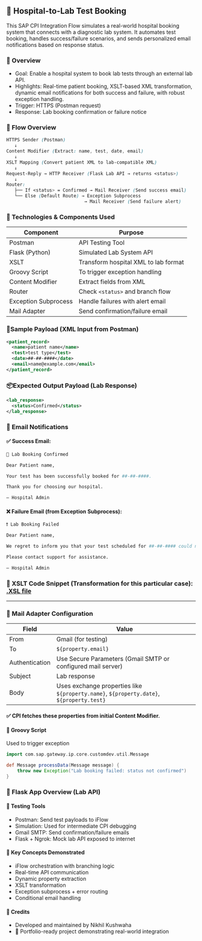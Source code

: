 ## 🏥 Hospital-to-Lab Test Booking
This SAP CPI Integration Flow simulates a real-world hospital booking system that connects with a diagnostic lab system. 
It automates test booking, handles success/failure scenarios, and sends personalized email notifications based on response status.

### 📘 Overview
- Goal: Enable a hospital system to book lab tests through an external lab API.
- Highlights: Real-time patient booking, XSLT-based XML transformation, dynamic email notifications for both success and failure, with robust exception handling.
- Trigger: HTTPS (Postman request)
- Response: Lab booking confirmation or failure notice

### 🔧 Flow Overview
```scss
HTTPS Sender (Postman)
   ↓
Content Modifier (Extract: name, test, date, email)
   ↓
XSLT Mapping (Convert patient XML to lab-compatible XML)
   ↓
Request-Reply → HTTP Receiver (Flask Lab API → returns <status>)
   ↓
Router:
   ├── If <status> = Confirmed → Mail Receiver (Send success email)
   └── Else (Default Route) → Exception Subprocess
                             → Mail Receiver (Send failure alert)
```
### 🧰 Technologies & Components Used
| Component            | Purpose                                   |
| -------------------- | ----------------------------------------- |
| Postman              | API Testing Tool                          |
| Flask (Python)       | Simulated Lab System API                  |
| XSLT                 | Transform hospital XML to lab format      |
| Groovy Script        | To trigger exception handling |
| Content Modifier     | Extract fields from XML                   |
| Router               | Check `<status>` and branch flow          |
| Exception Subprocess | Handle failures with alert email          |
| Mail Adapter         | Send confirmation/failure email           |

### 📨Sample Payload (XML Input from Postman)
```xml
<patient_record>
  <name>patient name</name>
  <test>test type</test>
  <date>##-##-####</date>
  <email>name@example.com</email>
</patient_record>
```
### 📦Expected Output Payload (Lab Response)
```xml
<lab_response>
  <status>Confirmed</status>
</lab_response>
```
### 📨 Email Notifications
#### ✅ Success Email:
```bash
🎉 Lab Booking Confirmed

Dear Patient name,

Your test has been successfully booked for ##-##-####.

Thank you for choosing our hospital.

– Hospital Admin
```
#### ❌ Failure Email (from Exception Subprocess):
```bash
❗ Lab Booking Failed

Dear Patient name,

We regret to inform you that your test scheduled for ##-##-#### could not be booked due to a system issue.

Please contact support for assistance.

– Hospital Admin
```
### 🔁 XSLT Code Snippet (Transformation for this particular case): [.XSL file](https://github.com/nikhil1209ui/SAP-CPI-Artifacts-Integration-Flow/blob/main/%F0%9F%8F%A5Hospital-to-Lab%20Test%20Booking/confirmation.py)
----
### 🔧 Mail Adapter Configuration
| Field          | Value                                                                                    |
| -------------- | ---------------------------------------------------------------------------------------- |
| From           | Gmail (for testing)                                                                      |
| To             | `${property.email}`                                                                      |
| Authentication | Use Secure Parameters (Gmail SMTP or configured mail server)                             |
| Subject        | Lab response                                                                             |
| Body           | Uses exchange properties like `${property.name}`, `${property.date}`, `${property.test}` |
#### ✅ CPI fetches these properties from initial Content Modifier.

#### 🧪 Groovy Script
Used to trigger exception
```groovy
import com.sap.gateway.ip.core.customdev.util.Message

def Message processData(Message message) {
    throw new Exception("Lab booking failed: status not confirmed")
}
```

### 🧩 Flask App Overview (Lab API)

#### 🧪 Testing Tools
- Postman: Send test payloads to iFlow
- Simulation: Used for intermediate CPI debugging
- Gmail SMTP: Send confirmation/failure emails
- Flask + Ngrok: Mock lab API exposed to internet

#### 📌 Key Concepts Demonstrated
- iFlow orchestration with branching logic
- Real-time API communication
- Dynamic property extraction
- XSLT transformation
- Exception subprocess + error routing
- Conditional email handling

#### 🙌 Credits
- Developed and maintained by Nikhil Kushwaha
- 📌 Portfolio-ready project demonstrating real-world integration
